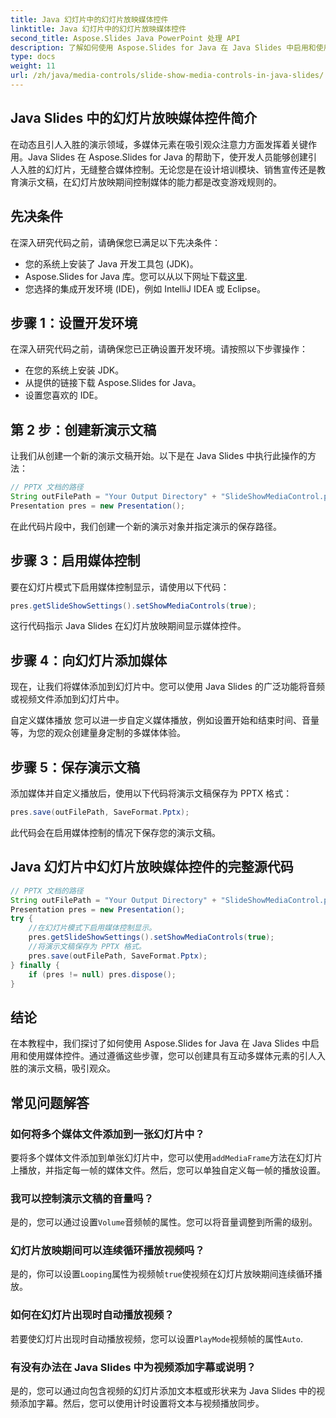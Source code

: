 ```yaml
---
title: Java 幻灯片中的幻灯片放映媒体控件
linktitle: Java 幻灯片中的幻灯片放映媒体控件
second_title: Aspose.Slides Java PowerPoint 处理 API
description: 了解如何使用 Aspose.Slides for Java 在 Java Slides 中启用和使用媒体控件。使用媒体控件增强您的演示文稿。
type: docs
weight: 11
url: /zh/java/media-controls/slide-show-media-controls-in-java-slides/
---
```


## Java Slides 中的幻灯片放映媒体控件简介

在动态且引人入胜的演示领域，多媒体元素在吸引观众注意力方面发挥着关键作用。Java Slides 在 Aspose.Slides for Java 的帮助下，使开发人员能够创建引人入胜的幻灯片，无缝整合媒体控制。无论您是在设计培训模块、销售宣传还是教育演示文稿，在幻灯片放映期间控制媒体的能力都是改变游戏规则的。

## 先决条件

在深入研究代码之前，请确保您已满足以下先决条件：

- 您的系统上安装了 Java 开发工具包 (JDK)。
-  Aspose.Slides for Java 库。您可以从以下网址下载[这里](https://releases.aspose.com/slides/java/).
- 您选择的集成开发环境 (IDE)，例如 IntelliJ IDEA 或 Eclipse。

## 步骤 1：设置开发环境

在深入研究代码之前，请确保您已正确设置开发环境。请按照以下步骤操作：

- 在您的系统上安装 JDK。
- 从提供的链接下载 Aspose.Slides for Java。
- 设置您喜欢的 IDE。

## 第 2 步：创建新演示文稿

让我们从创建一个新的演示文稿开始。以下是在 Java Slides 中执行此操作的方法：

```java
// PPTX 文档的路径
String outFilePath = "Your Output Directory" + "SlideShowMediaControl.pptx";
Presentation pres = new Presentation();
```

在此代码片段中，我们创建一个新的演示对象并指定演示的保存路径。

## 步骤 3：启用媒体控制

要在幻灯片模式下启用媒体控制显示，请使用以下代码：

```java
pres.getSlideShowSettings().setShowMediaControls(true);
```

这行代码指示 Java Slides 在幻灯片放映期间显示媒体控件。

## 步骤 4：向幻灯片添加媒体

现在，让我们将媒体添加到幻灯片中。您可以使用 Java Slides 的广泛功能将音频或视频文件添加到幻灯片中。

自定义媒体播放
您可以进一步自定义媒体播放，例如设置开始和结束时间、音量等，为您的观众创建量身定制的多媒体体验。

## 步骤 5：保存演示文稿

添加媒体并自定义播放后，使用以下代码将演示文稿保存为 PPTX 格式：

```java
pres.save(outFilePath, SaveFormat.Pptx);
```

此代码会在启用媒体控制的情况下保存您的演示文稿。

## Java 幻灯片中幻灯片放映媒体控件的完整源代码

```java
// PPTX 文档的路径
String outFilePath = "Your Output Directory" + "SlideShowMediaControl.pptx";
Presentation pres = new Presentation();
try {
	//在幻灯片模式下启用媒体控制显示。
	pres.getSlideShowSettings().setShowMediaControls(true);
	//将演示文稿保存为 PPTX 格式。
	pres.save(outFilePath, SaveFormat.Pptx);
} finally {
	if (pres != null) pres.dispose();
}
```

## 结论

在本教程中，我们探讨了如何使用 Aspose.Slides for Java 在 Java Slides 中启用和使用媒体控件。通过遵循这些步骤，您可以创建具有互动多媒体元素的引人入胜的演示文稿，吸引观众。

## 常见问题解答

### 如何将多个媒体文件添加到一张幻灯片中？

要将多个媒体文件添加到单张幻灯片中，您可以使用`addMediaFrame`方法在幻灯片上播放，并指定每一帧的媒体文件。然后，您可以单独自定义每一帧的播放设置。

### 我可以控制演示文稿的音量吗？

是的，您可以通过设置`Volume`音频帧的属性。您可以将音量调整到所需的级别。

### 幻灯片放映期间可以连续循环播放视频吗？

是的，你可以设置`Looping`属性为视频帧`true`使视频在幻灯片放映期间连续循环播放。

### 如何在幻灯片出现时自动播放视频？

若要使幻灯片出现时自动播放视频，您可以设置`PlayMode`视频帧的属性`Auto`.

### 有没有办法在 Java Slides 中为视频添加字幕或说明？

是的，您可以通过向包含视频的幻灯片添加文本框或形状来为 Java Slides 中的视频添加字幕。然后，您可以使用计时设置将文本与视频播放同步。